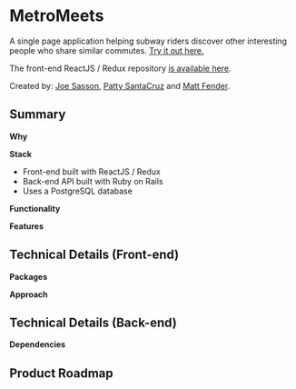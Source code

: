 # MetroMeets
A single page application helping subway riders discover other interesting people who share similar commutes. [Try it out here.](http://metromeets.herokuapp.com/)

The front-end ReactJS / Redux repository [is available here](https://github.com/pattysc/mtyay).

Created by: [Joe Sasson](https://github.com/joesasson), [Patty SantaCruz](https://github.com/pattysc/) and [Matt Fender](https://github.com/mjfender/).


## Summary

**Why**


**Stack**

* Front-end built with ReactJS / Redux
* Back-end API built with Ruby on Rails
* Uses a PostgreSQL database

**Functionality** 


**Features**


## Technical Details (Front-end)

**Packages**



**Approach**


## Technical Details (Back-end)

**Dependencies**


## Product Roadmap

